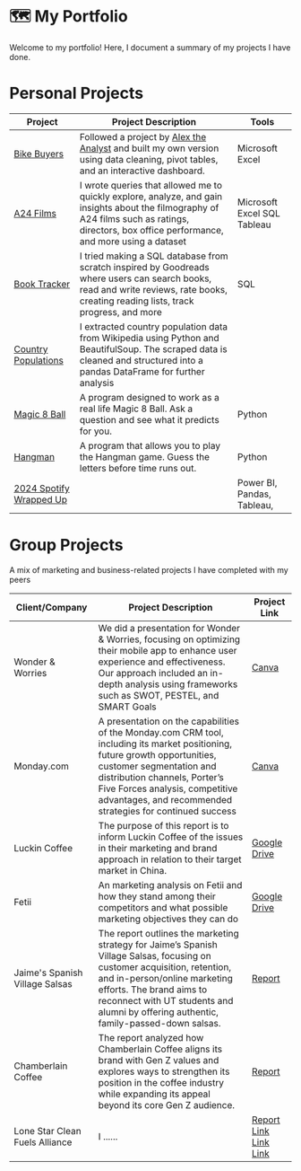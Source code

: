 # 🗺 My Portfolio

Welcome to my portfolio! Here, I document a summary of my projects I have done. 

# Personal Projects
| Project | Project Description | Tools
|---|---|---
| [Bike Buyers](https://github.com/hafsahsiddiqui/sql-projects/tree/e4c18d97d9935ef8329571a2b510d07ba0e649c7/A24%20Films) | Followed a project by [Alex the Analyst](https://www.youtube.com/watch?v=opJgMj1IUrc&list=PLUaB-1hjhk8FE_XZ87vPPSfHqb6OcM0cF&index=27) and built my own version using data cleaning, pivot tables, and an interactive dashboard.| Microsoft Excel
| [A24 Films](https://github.com/hafsahsiddiqui/sql-projects/tree/e4c18d97d9935ef8329571a2b510d07ba0e649c7/A24%20Films) | I wrote queries that allowed me to quickly explore, analyze, and gain insights about the filmography of A24 films such as ratings, directors, box office performance, and more using a dataset | Microsoft Excel SQL Tableau
| [Book Tracker](https://github.com/hafsahsiddiqui/sql-projects/blob/854caffc7cbeac33263e9eaed2ed2fe939141551/Goodreads%20/README.md)| I tried making a SQL database from scratch inspired by Goodreads where users can search books, read and write reviews, rate books, creating reading lists, track progress, and more | SQL
| [Country Populations]()|I extracted country population data from Wikipedia using Python and BeautifulSoup. The scraped data is cleaned and structured into a pandas DataFrame for further analysis |
| [Magic 8 Ball](https://github.com/hafsahsiddiqui/python-projects/blob/13217a21d57add8dc459ae8f97a0964dbe00de00/Magic%208-Ball) | A program designed to work as a real life Magic 8 Ball. Ask a question and see what it predicts for you. | Python
| [Hangman](https://github.com/hafsahsiddiqui/python-projects/blob/13217a21d57add8dc459ae8f97a0964dbe00de00/Hangman)| A program that allows you to play the Hangman game. Guess the letters before time runs out. | Python
| [2024 Spotify Wrapped Up]()| | Power BI, Pandas, Tableau, 
# Group Projects

A mix of marketing and business-related projects I have completed with my peers

| Client/Company | Project Description | Project Link |
|---|---|---|
| Wonder & Worries | We did a presentation for Wonder & Worries, focusing on optimizing their mobile app to enhance user experience and effectiveness. Our approach included an in-depth analysis using frameworks such as SWOT, PESTEL, and SMART Goals | [Canva](https://www.canva.com/design/DAF97Y3yImc/EJikWpMXxy2sHo5h0Zqfag/edit?utm_content=DAF97Y3yImc&utm_campaign=designshare&utm_medium=link2&utm_source=sharebutton) |
| Monday.com | A presentation on the capabilities of the Monday.com CRM tool, including its market positioning, future growth opportunities, customer segmentation and distribution channels, Porter’s Five Forces analysis, competitive advantages, and recommended strategies for continued success | [Canva](https://www.canva.com/design/DAGDSxgeKVc/ZK_uvjVkMPMPldTsz8yIGQ/edit?utm_content=DAGDSxgeKVc&utm_campaign=designshare&utm_medium=link2&utm_source=sharebutton) |
| Luckin Coffee | The purpose of this report is to inform Luckin Coffee of the issues in their marketing and brand approach in relation to their target market in China.| [Google Drive](https://drive.google.com/drive/folders/1hWFxK1qjcXtxVos3tC6_UDIK669zqSmJ?dmr=1&ec=wgc-drive-hero-goto) |
| Fetii | An marketing analysis on Fetii and how they stand among their competitors and what possible marketing objectives they can do | [Google Drive](https://drive.google.com/drive/folders/1h6mwUxKxe-vCflGpA7eRK0lx4KK1OLPL?dmr=1&ec=wgc-drive-hero-goto) |
| Jaime's Spanish Village Salsas | The report outlines the marketing strategy for Jaime’s Spanish Village Salsas, focusing on customer acquisition, retention, and in-person/online marketing efforts. The brand aims to reconnect with UT students and alumni by offering authentic, family-passed-down salsas. |[Report](https://docs.google.com/document/d/1E_wkHAI0MKJRZEVpedBVKZNEZa0q_gZg4qbEOUGUDkQ/edit?tab=t.0) |
| Chamberlain Coffee | The report analyzed how Chamberlain Coffee aligns its brand with Gen Z values and explores ways to strengthen its position in the coffee industry while expanding its appeal beyond its core Gen Z audience. | [Report](https://docs.google.com/document/d/1JmJNcSJiDmlgTunDM-AoIh2MBRiz3X3SrL6GIlv795c/edit?tab=t.0)  |
| Lone Star Clean Fuels Alliance | I ......| [Report](https://drive.google.com/drive/folders/1IvOmT5QuyiVJzAQTg-i7E0odXnPZEPv0?dmr=1&ec=wgc-drive-hero-goto) [Link](https://docs.google.com/document/d/1R6Jbwz1REjfq2yUx15M8R-AUk9dBl7toeLhia-SEw2c/edit?tab=t.0) [Link](https://docs.google.com/presentation/d/1n64v2n6GHsWGwjyi65S97i6U78RAMn52Thx_FtjNaFU/edit#slide=id.p) [Link](https://drive.google.com/drive/folders/1IvOmT5QuyiVJzAQTg-i7E0odXnPZEPv0?dmr=1&ec=) |
